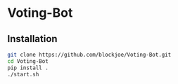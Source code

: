 # Voting-Bot

## Installation

```sh
git clone https://github.com/blockjoe/Voting-Bot.git
cd Voting-Bot
pip install .
./start.sh
```
